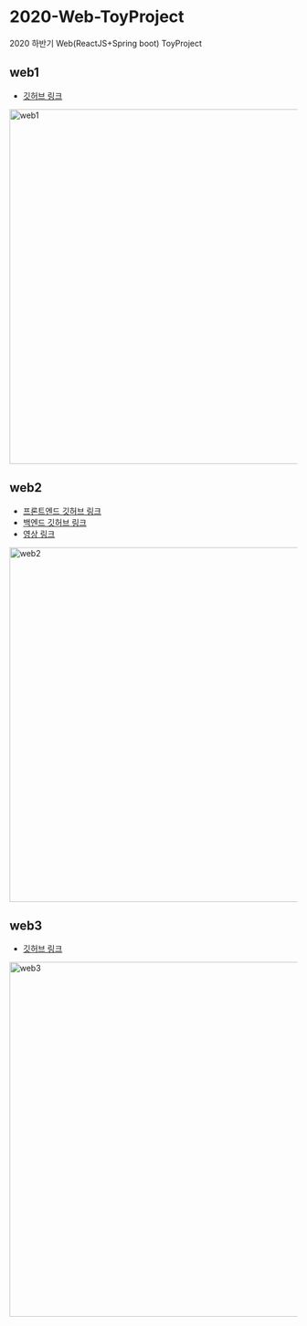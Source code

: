 # 2020-Web-ToyProject
2020 하반기 Web(ReactJS+Spring boot) ToyProject

## web1
- [깃허브 링크](https://github.com/mori8/dsc-web-fullstack/tree/main/crud-practice)
<img width="621" alt="web1" src="https://user-images.githubusercontent.com/35582991/103227720-5d93d180-4972-11eb-90e2-41635d8da498.png">



## web2
- [프론트엔드 깃허브 링크](https://github.com/NinanoKwon/webToyProject_frontend)
- [백엔드 깃허브 링크](https://github.com/NinanoKwon/webToyProject_backend)
- [영상 링크](https://youtu.be/2wwaQLlD0dc)
<img width="621" alt="web2" src="https://user-images.githubusercontent.com/35582991/103227732-65ec0c80-4972-11eb-8e48-9ca53157e9ce.png">


## web3
- [깃허브 링크](https://github.com/hyeju1123/webStudy3-toyProject)
<img width="621" alt="web3" src="https://user-images.githubusercontent.com/35582991/103227751-743a2880-4972-11eb-826f-b1d11b8f22a1.png">
